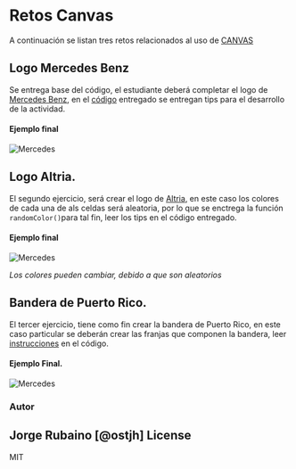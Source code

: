 # Retos Canvas

A continuación se listan tres retos relacionados al uso de [CANVAS]

## Logo Mercedes Benz

Se entrega base del código, el estudiante deberá completar el logo de [Mercedes Benz], en el [código] entregado se entregan tips para el desarrollo de la actividad.

#### Ejemplo final 

![Mercedes](https://dl.dropboxusercontent.com/u/181689/logoMercedes.png)

## Logo Altria.

El segundo ejercicio, será crear el logo de [Altria], en este caso los colores de cada una de als celdas será aleatoria, por lo que se enctrega la función `randomColor()`para tal fin, 
leer los tips en el código entregado.

#### Ejemplo final 

![Mercedes](https://dl.dropboxusercontent.com/u/181689/LogoAltria.png)

_Los colores pueden cambiar, debido a que son aleatorios_

## Bandera de Puerto Rico.

El tercer ejercicio, tiene como fin crear la bandera de Puerto Rico, en este caso particular se deberán crear las franjas que componen la bandera, 
leer [instrucciones] en el código.

#### Ejemplo Final.

![Mercedes](https://dl.dropboxusercontent.com/u/181689/banderaPuertoRico.png)

### Autor

Jorge Rubaino [@ostjh]
License
----
MIT


[Mercedes Benz]:http://www.logodesignlove.com/images/evolution/mercedes-benz-symbol.jpg
[CANVAS]:https://developer.mozilla.org/es/docs/Web/Guide/HTML/Canvas_tutorial
[código]:https://github.com/Jorger/EP01_2016_01/blob/master/clase_11_retos_canvas/logo_mercedes/js/script.js#L30
[Altria]:https://pbs.twimg.com/profile_images/1282715496/AG_pos_fullws_nor_a_400x400.jpg
[instrucciones]:https://github.com/Jorger/EP01_2016_01/blob/master/clase_11_retos_canvas/bandera/js/script.js#L7
